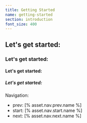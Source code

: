 ```yaml
---
title: Getting Started
name: getting-started
section: introduction
font_size: 400
---
```

## Let's get started:

### Let's get started:

#### Let's get started:

##### Let's get started:

Navigation:

- prev: [% asset.nav.prev.name %]
- start: [% asset.nav.start.name %]
- next: [% asset.nav.next.name %]
